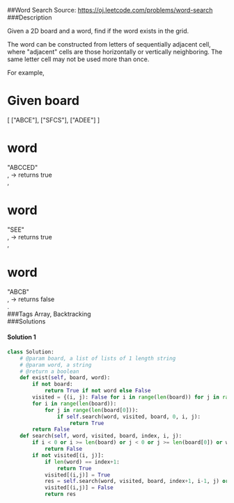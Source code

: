 ##Word Search
Source: https://oj.leetcode.com/problems/word-search  
###Description



Given a 2D board and a word, find if the word exists in the grid.




The word can be constructed from letters of sequentially adjacent cell, where "adjacent" cells are those horizontally or vertically neighboring. The same letter cell may not be used more than once.





For example,  

Given
board  
 =


[
  ["ABCE"],
  ["SFCS"],
  ["ADEE"]
]




word  
 =
"ABCCED"  
, -> returns
true  
,  


word  
 =
"SEE"  
, -> returns
true  
,  


word  
 =
"ABCB"  
, -> returns
false  
.  
###Tags
Array, Backtracking  
###Solutions

#### Solution 1
```python
class Solution:
    # @param board, a list of lists of 1 length string
    # @param word, a string
    # @return a boolean
    def exist(self, board, word):
        if not board:
            return True if not word else False
        visited = {(i, j): False for i in range(len(board)) for j in range(len(board[0]))}
        for i in range(len(board)):
            for j in range(len(board[0])):
                if self.search(word, visited, board, 0, i, j):
                    return True
        return False
    def search(self, word, visited, board, index, i, j):
        if i < 0 or i >= len(board) or j < 0 or j >= len(board[0]) or word[index] != board[i][j]:
            return False
        if not visited[(i, j)]:
            if len(word) == index+1:
                return True
            visited[(i,j)] = True
            res = self.search(word, visited, board, index+1, i-1, j) or self.search(word, visited, board,index+1, i+1, j) or self.search(word, visited, board, index+1, i, j-1) or self.search(word, visited, board, index+1, i, j+1)
            visited[(i,j)] = False
            return res
```
